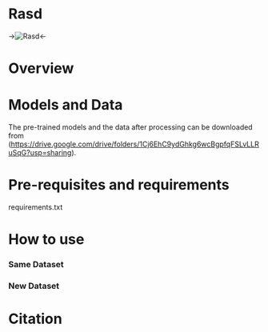 # Rasd
->![Rasd](https://github.com/ICL-ml4csec/Rasd/assets/62217808/6cdd4536-7461-402f-874c-a788efba0f8f)<-


# Overview

# Models and Data 
The pre-trained models and the data after processing can be downloaded from (https://drive.google.com/drive/folders/1Cj6EhC9ydGhkg6wcBgpfqFSLvLLRuSqG?usp=sharing).

# Pre-requisites and requirements
requirements.txt

# How to use
### Same Dataset
### New Dataset

# Citation
